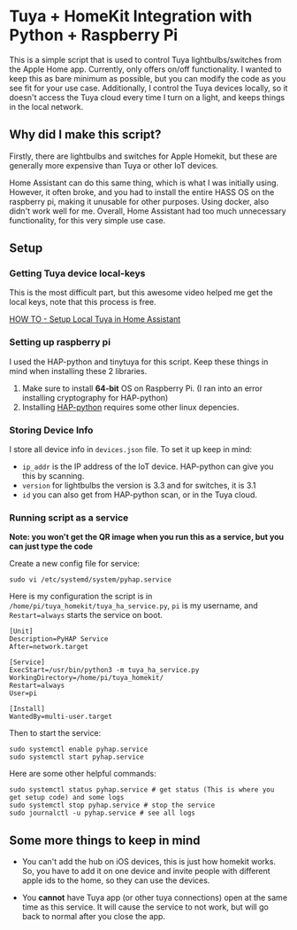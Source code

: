 # Tuya + HomeKit Integration with Python + Raspberry Pi

This is a simple script that is used to control Tuya lightbulbs/switches from the Apple Home app. Currently, only offers on/off functionality. I wanted to keep this as bare minimum as possible, but you can modify the code as you see fit for your use case. Additionally, I control the Tuya devices locally, so it doesn't access the Tuya cloud every time I turn on a light, and keeps things in the local network.

## Why did I make this script?

Firstly, there are lightbulbs and switches for Apple Homekit, but these are generally more expensive than Tuya or other IoT devices.

Home Assistant can do this same thing, which is what I was initially using. However, it often broke, and you had to install the entire HASS OS on the raspberry pi, making it unusable for other purposes. Using docker, also didn't work well for me. Overall, Home Assistant had too much unnecessary functionality, for this very simple use case.

## Setup

### Getting Tuya device local-keys

This is the most difficult part, but this awesome video helped me get the local keys, note that this process is free.

[HOW TO - Setup Local Tuya in Home Assistant](https://www.youtube.com/watch?v=vq2L9c5hDfQ)

### Setting up raspberry pi

I used the HAP-python and tinytuya for this script. Keep these things in mind when installing these 2 libraries.

1. Make sure to install __64-bit__ OS on Raspberry Pi. (I ran into an error installing cryptography for HAP-python)
2. Installing [HAP-python](https://github.com/ikalchev/HAP-python) requires some other linux depencies. 

### Storing Device Info

I store all device info in `devices.json` file. To set it up keep in mind:

- `ip_addr` is the IP address of the IoT device. HAP-python can give you this by scanning.
- `version` for lightbulbs the version is 3.3 and for switches, it is 3.1
- `id` you can also get from HAP-python scan, or in the Tuya cloud.

### Running script as a service

__Note: you won't get the QR image when you run this as a service, but you can just type the code__

Create a new config file for service:

```
sudo vi /etc/systemd/system/pyhap.service
```

Here is my configuration the script is in `/home/pi/tuya_homekit/tuya_ha_service.py`, `pi` is my username, and `Restart=always` starts the service on boot.

```
[Unit]
Description=PyHAP Service
After=network.target

[Service]
ExecStart=/usr/bin/python3 -m tuya_ha_service.py 
WorkingDirectory=/home/pi/tuya_homekit/
Restart=always
User=pi

[Install]
WantedBy=multi-user.target
```

Then to start the service:

```
sudo systemctl enable pyhap.service
sudo systemctl start pyhap.service
```

Here are some other helpful commands:

```
sudo systemctl status pyhap.service # get status (This is where you get setup code) and some logs
sudo systemctl stop pyhap.service # stop the service
sudo journalctl -u pyhap.service # see all logs
```

## Some more things to keep in mind

- You can't add the hub on iOS devices, this is just how homekit works. So, you have to add it on one device and invite people with different apple ids to the home, so they can use the devices.

- You __cannot__ have Tuya app (or other tuya connections) open at the same time as this service. It will cause the service to not work, but will go back to normal after you close the app.
